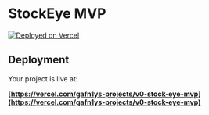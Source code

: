 # StockEye MVP

[![Deployed on Vercel](https://img.shields.io/badge/Deployed%20on-Vercel-black?style=for-the-badge&logo=vercel)](https://vercel.com/gafn1ys-projects/v0-stock-eye-mvp)

## Deployment

Your project is live at:

**[https://vercel.com/gafn1ys-projects/v0-stock-eye-mvp](https://vercel.com/gafn1ys-projects/v0-stock-eye-mvp)**

